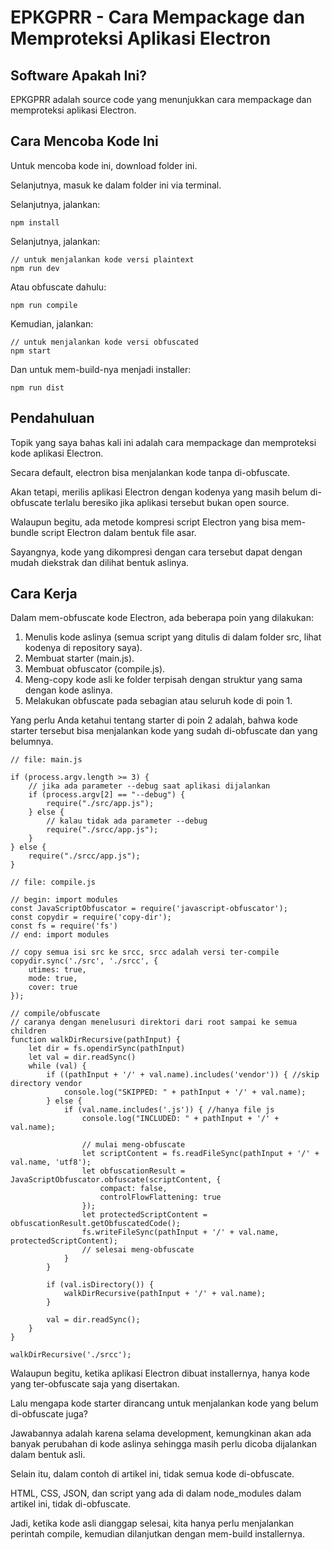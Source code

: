 # EPKGPRR - Cara Mempackage dan Memproteksi Aplikasi Electron

## Software Apakah Ini?

EPKGPRR adalah source code yang menunjukkan cara mempackage dan memproteksi aplikasi Electron.

## Cara Mencoba Kode Ini

Untuk mencoba kode ini, download folder ini.

Selanjutnya, masuk ke dalam folder ini via terminal.

Selanjutnya, jalankan:

```
npm install
```

 Selanjutnya, jalankan:

```
// untuk menjalankan kode versi plaintext
npm run dev
```

Atau obfuscate dahulu:

```
npm run compile
```

Kemudian, jalankan:

```
// untuk menjalankan kode versi obfuscated
npm start 
```

Dan untuk mem-build-nya menjadi installer:

```
npm run dist 
```

## Pendahuluan

Topik yang saya bahas kali ini adalah cara mempackage dan memproteksi kode aplikasi Electron.

Secara default, electron bisa menjalankan kode tanpa di-obfuscate.

Akan tetapi, merilis aplikasi Electron dengan kodenya yang masih belum di-obfuscate terlalu beresiko jika aplikasi tersebut bukan open source.

Walaupun begitu, ada metode kompresi script Electron yang bisa mem-bundle script Electron dalam bentuk file asar.

Sayangnya, kode yang dikompresi dengan cara tersebut dapat dengan mudah diekstrak dan dilihat bentuk aslinya.

## Cara Kerja

Dalam mem-obfuscate kode Electron, ada beberapa poin yang dilakukan:

1. Menulis kode aslinya (semua script yang ditulis di dalam folder src, lihat kodenya di repository saya).
2. Membuat starter (main.js).
3. Membuat obfuscator (compile.js).
4. Meng-copy kode asli ke folder terpisah dengan struktur yang sama dengan kode aslinya.
5. Melakukan obfuscate pada sebagian atau seluruh kode di poin 1.

Yang perlu Anda ketahui tentang starter di poin 2 adalah, bahwa kode starter tersebut bisa menjalankan kode yang sudah di-obfuscate dan yang belumnya.

```
// file: main.js

if (process.argv.length >= 3) { 
    // jika ada parameter --debug saat aplikasi dijalankan
    if (process.argv[2] == "--debug") {
        require("./src/app.js");
    } else {
        // kalau tidak ada parameter --debug
        require("./srcc/app.js");
    }
} else {
    require("./srcc/app.js");
}
```

```
// file: compile.js

// begin: import modules
const JavaScriptObfuscator = require('javascript-obfuscator');
const copydir = require('copy-dir');
const fs = require('fs')
// end: import modules

// copy semua isi src ke srcc, srcc adalah versi ter-compile
copydir.sync('./src', './srcc', {
    utimes: true,
    mode: true,
    cover: true
});

// compile/obfuscate
// caranya dengan menelusuri direktori dari root sampai ke semua children
function walkDirRecursive(pathInput) {
    let dir = fs.opendirSync(pathInput)
    let val = dir.readSync()
    while (val) {
        if ((pathInput + '/' + val.name).includes('vendor')) { //skip directory vendor
            console.log("SKIPPED: " + pathInput + '/' + val.name);
        } else {
            if (val.name.includes('.js')) { //hanya file js
                console.log("INCLUDED: " + pathInput + '/' + val.name);

                // mulai meng-obfuscate
                let scriptContent = fs.readFileSync(pathInput + '/' + val.name, 'utf8');
                let obfuscationResult = JavaScriptObfuscator.obfuscate(scriptContent, {
                    compact: false,
                    controlFlowFlattening: true
                });
                let protectedScriptContent = obfuscationResult.getObfuscatedCode();
                fs.writeFileSync(pathInput + '/' + val.name, protectedScriptContent);
                // selesai meng-obfuscate
            }
        }

        if (val.isDirectory()) {
            walkDirRecursive(pathInput + '/' + val.name);
        }

        val = dir.readSync();
    }
}

walkDirRecursive('./srcc');
```

Walaupun begitu, ketika aplikasi Electron dibuat installernya, hanya kode yang ter-obfuscate saja yang disertakan.

Lalu mengapa kode starter dirancang untuk menjalankan kode yang belum di-obfuscate juga?

Jawabannya adalah karena selama development, kemungkinan akan ada banyak perubahan di kode aslinya sehingga masih perlu dicoba dijalankan dalam bentuk asli.

Selain itu, dalam contoh di artikel ini, tidak semua kode di-obfuscate.

HTML, CSS, JSON, dan script yang ada di dalam node_modules dalam artikel ini, tidak di-obfuscate.

Jadi, ketika kode asli dianggap selesai, kita hanya perlu menjalankan perintah compile, kemudian dilanjutkan dengan mem-build installernya.


